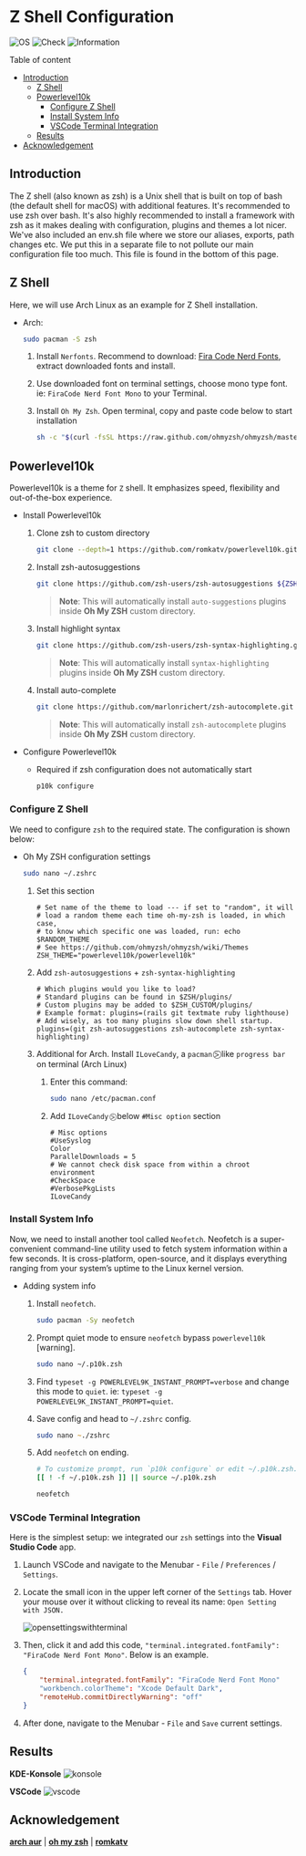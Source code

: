 # Z Shell Configuration

![OS](https://img.shields.io/badge/OS-Arch-white)
![Check](https://img.shields.io/badge/Status-Pass-brightgreen)
![Information](https://img.shields.io/badge/Information-Terminal-yellow)

Table of content

- [Introduction](#introduction)
  - [Z Shell](#z-shell)
  - [Powerlevel10k](#powerlevel10k)
    - [Configure Z Shell](#configure-z-shell)
    - [Install System Info](#install-system-info)
    - [VSCode Terminal Integration](#vscode-terminal-integration)
  - [Results](#results)
- [Acknowledgement](#acknowledgement)

## Introduction

The Z shell (also known as zsh) is a Unix shell that is built on top of bash (the default shell for macOS) with additional features. It's recommended to use zsh over bash. It's also highly recommended to install a framework with zsh as it makes dealing with configuration, plugins and themes a lot nicer. We've also included an env.sh file where we store our aliases, exports, path changes etc. We put this in a separate file to not pollute our main configuration file too much. This file is found in the bottom of this page.

## Z Shell

Here, we will use Arch Linux as an example for Z Shell installation.

- Arch:

    ```bash
    sudo pacman -S zsh
    ```

    1. Install `Nerfonts`. Recommend to download: [Fira Code Nerd Fonts][nerdfonts-download], extract downloaded fonts and install.
    2. Use downloaded font on terminal settings, choose mono type font. ie: `FiraCode Nerd Font Mono` to your Terminal.
    3. Install `Oh My Zsh`. Open terminal, copy and paste code below to start installation

        ```zsh
        sh -c "$(curl -fsSL https://raw.github.com/ohmyzsh/ohmyzsh/master/tools/install.sh)"
        ```

## Powerlevel10k

Powerlevel10k is a theme for `Z` shell. It emphasizes speed, flexibility and out-of-the-box experience.

- Install Powerlevel10k

    1. Clone zsh to custom directory

        ```zsh
        git clone --depth=1 https://github.com/romkatv/powerlevel10k.git ${ZSH_CUSTOM:-$HOME/.oh-my-zsh/custom}/themes/powerlevel10k
        ```

    2. Install zsh-autosuggestions

        ```zsh
        git clone https://github.com/zsh-users/zsh-autosuggestions ${ZSH_CUSTOM:-~/.oh-my-zsh/custom}/plugins/zsh-autosuggestions
        ```

        > **Note**: This will automatically install `auto-suggestions` plugins inside **Oh My ZSH** custom directory.
    3. Install highlight syntax

        ```zsh
        git clone https://github.com/zsh-users/zsh-syntax-highlighting.git ${ZSH_CUSTOM:-~/.oh-my-zsh/custom}/plugins/zsh-syntax-highlighting
        ```

        > **Note**: This will automatically install `syntax-highlighting` plugins inside **Oh My ZSH** custom directory.
        
    4. Install auto-complete

        ```zsh
        git clone https://github.com/marlonrichert/zsh-autocomplete.git ${ZSH_CUSTOM:-~/.oh-my-zsh/custom}/plugins/zsh-autocomplete
        ```

        > **Note**: This will automatically install `zsh-autocomplete` plugins inside **Oh My ZSH** custom directory.   

- Configure Powerlevel10k

  - Required if zsh configuration does not automatically start

    ```zsh
    p10k configure 
    ```

### Configure Z Shell

We need to configure `zsh` to the required state. The configuration is shown below:

- Oh My ZSH configuration settings

    ```zsh
    sudo nano ~/.zshrc
    ```

    1. Set this section

        ```nano
        # Set name of the theme to load --- if set to "random", it will
        # load a random theme each time oh-my-zsh is loaded, in which case,
        # to know which specific one was loaded, run: echo $RANDOM_THEME
        # See https://github.com/ohmyzsh/ohmyzsh/wiki/Themes
        ZSH_THEME="powerlevel10k/powerlevel10k"
        ```

    2. Add `zsh-autosuggestions` + `zsh-syntax-highlighting`

        ```nano
        # Which plugins would you like to load?
        # Standard plugins can be found in $ZSH/plugins/
        # Custom plugins may be added to $ZSH_CUSTOM/plugins/
        # Example format: plugins=(rails git textmate ruby lighthouse)
        # Add wisely, as too many plugins slow down shell startup.
        plugins=(git zsh-autosuggestions zsh-autocomplete zsh-syntax-highlighting)
        ```

    3. Additional for Arch. Install `ILoveCandy`, a `pacman` ⍩⃝ like `progress bar` on terminal (Arch Linux)

        1. Enter this command:

            ```zsh
            sudo nano /etc/pacman.conf 
            ```

        2. Add `ILoveCandy` `⍩⃝` below `#Misc option` section

            ```nano
            # Misc options
            #UseSyslog
            Color
            ParallelDownloads = 5
            # We cannot check disk space from within a chroot environment
            #CheckSpace
            #VerbosePkgLists
            ILoveCandy
            ```

### Install System Info

Now, we need to install another tool called `Neofetch`. Neofetch is a super-convenient command-line utility used to fetch system information within a few seconds. It is cross-platform, open-source, and it displays everything ranging from your system’s uptime to the Linux kernel version.

- Adding system info

    1. Install `neofetch`.

        ```zsh
        sudo pacman -Sy neofetch
        ```

    2. Prompt quiet mode to ensure `neofetch` bypass `powerlevel10k` [warning].

        ```zsh
        sudo nano ~/.p10k.zsh
        ```

    3. Find `typeset -g POWERLEVEL9K_INSTANT_PROMPT=verbose` and change this mode to `quiet`. ie: `typeset -g POWERLEVEL9K_INSTANT_PROMPT=quiet`.
    4. Save config and head to `~/.zshrc` config.

        ```zsh
        sudo nano ~./zshrc
        ```

    5. Add `neofetch` on ending.

        ```zsh
        # To customize prompt, run `p10k configure` or edit ~/.p10k.zsh.
        [[ ! -f ~/.p10k.zsh ]] || source ~/.p10k.zsh

        neofetch
        ```

### VSCode Terminal Integration

Here is the simplest setup: we integrated our `zsh` settings into the **Visual Studio Code** app.

1. Launch VSCode and navigate to the Menubar - `File` / `Preferences` / `Settings`.
2. Locate the small icon in the upper left corner of the `Settings` tab. Hover your mouse over it without clicking to reveal its name: `Open Setting with JSON.`

    ![opensettingswithterminal][settings-json]

3. Then, click it and add this code, `"terminal.integrated.fontFamily": "FiraCode Nerd Font Mono"`. Below is an example.

    ```json
    {
        "terminal.integrated.fontFamily": "FiraCode Nerd Font Mono"
        "workbench.colorTheme": "Xcode Default Dark",
        "remoteHub.commitDirectlyWarning": "off"
    }
    ```

4. After done, navigate to the Menubar - `File` and `Save` current settings.

## Results

**KDE-Konsole**
![konsole][kdekonsole]

**VSCode**
![vscode][vscode]

## Acknowledgement

[**arch aur**][arch-aur] | [**oh my zsh**][oh-my-zsh] | [**romkatv**][romkatv]

[arch-aur]: https://aur.archlinux.org/packages/anycable-go
[kdekonsole]: References/Picture/Konsole.png
[nerdfonts-download]: https://github.com/ryanoasis/nerd-fonts/releases/download/v2.2.2/FiraCode.zip
[oh-my-zsh]: https://ohmyz.sh
[romkatv]: https://github.com/romkatv
[settings-json]: References/Picture/OpenSettingswithJSON.png
[vscode]: References/Picture/VSCodeTerminal.png
